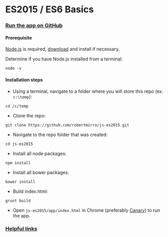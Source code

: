 # ES2015 / ES6 Basics

### [Run the app on GitHub](http://robertmirro.github.io/js-es2015/dist/app/)

#### Prerequisite
[Node.js](https://nodejs.org/) is required, [download](https://nodejs.org/en/download/) and install if necessary. 

Determine if you have Node.js installed from a terminal: 
```
node -v
```
#### Installation steps
* Using a terminal, navigate to a folder where you will store this repo (ex: `c:\temp`):
```
cd /c/temp
```

* Clone the repo: 
```
git clone https://github.com/robertmirro/js-es2015.git
```

* Navigate to the repo folder that was created: 
```
cd js-es2015
```

* Install all node packages: 
```
npm install
```

* Install all bower packages: 
```
bower install
```

* Build index.html: 
```
grunt build
```

* Open `js-es2015/app/index.html` in Chrome (preferably [Canary](https://www.google.com/chrome/browser/canary.html)) to run the app.

### [Helpful links](http://robertmirro.github.io/js-es2015/dist/app/#/links)
